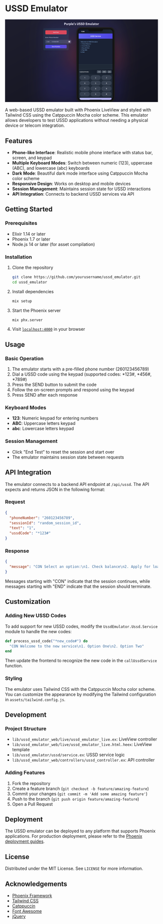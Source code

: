# USSD Emulator

![USSD Emulator Screenshot](screenshots/ussd_emulator.png)

A web-based USSD emulator built with Phoenix LiveView and styled with Tailwind CSS using the Catppuccin Mocha color scheme. This emulator allows developers to test USSD applications without needing a physical device or telecom integration.

## Features

- **Phone-like Interface**: Realistic mobile phone interface with status bar, screen, and keypad
- **Multiple Keyboard Modes**: Switch between numeric (123), uppercase (ABC), and lowercase (abc) keyboards
- **Dark Mode**: Beautiful dark mode interface using Catppuccin Mocha color scheme
- **Responsive Design**: Works on desktop and mobile devices
- **Session Management**: Maintains session state for USSD interactions
- **API Integration**: Connects to backend USSD services via API

## Getting Started

### Prerequisites

- Elixir 1.14 or later
- Phoenix 1.7 or later
- Node.js 14 or later (for asset compilation)

### Installation

1. Clone the repository

   ```bash
   git clone https://github.com/yourusername/ussd_emulator.git
   cd ussd_emulator
   ```

2. Install dependencies

   ```bash
   mix setup
   ```

3. Start the Phoenix server

   ```bash
   mix phx.server
   ```

4. Visit [`localhost:4000`](http://localhost:4000) in your browser

## Usage

### Basic Operation

1. The emulator starts with a pre-filled phone number (260123456789)
2. Dial a USSD code using the keypad (supported codes: \*123#, \*456#, \*789#)
3. Press the SEND button to submit the code
4. Follow the on-screen prompts and respond using the keypad
5. Press SEND after each response

### Keyboard Modes

- **123**: Numeric keypad for entering numbers
- **ABC**: Uppercase letters keypad
- **abc**: Lowercase letters keypad

### Session Management

- Click "End Test" to reset the session and start over
- The emulator maintains session state between requests

## API Integration

The emulator connects to a backend API endpoint at `/api/ussd`. The API expects and returns JSON in the following format:

### Request

```json
{
  "phoneNumber": "260123456789",
  "sessionId": "random_session_id",
  "text": "1",
  "ussdCode": "*123#"
}
```

### Response

```json
{
  "message": "CON Select an option:\n1. Check balance\n2. Apply for loan\n3. Repay loan"
}
```

Messages starting with "CON" indicate that the session continues, while messages starting with "END" indicate that the session should terminate.

## Customization

### Adding New USSD Codes

To add support for new USSD codes, modify the `UssdEmulator.Ussd.Service` module to handle the new codes:

```elixir
def process_ussd_code("*new_code#") do
  "CON Welcome to the new service\n1. Option One\n2. Option Two"
end
```

Then update the frontend to recognize the new code in the `callUssdService` function.

### Styling

The emulator uses Tailwind CSS with the Catppuccin Mocha color scheme. You can customize the appearance by modifying the Tailwind configuration in `assets/tailwind.config.js`.

## Development

### Project Structure

- `lib/ussd_emulator_web/live/ussd_emulator_live.ex`: LiveView controller
- `lib/ussd_emulator_web/live/ussd_emulator_live.html.heex`: LiveView template
- `lib/ussd_emulator/ussd/service.ex`: USSD service logic
- `lib/ussd_emulator_web/controllers/ussd_controller.ex`: API controller

### Adding Features

1. Fork the repository
2. Create a feature branch (`git checkout -b feature/amazing-feature`)
3. Commit your changes (`git commit -m 'Add some amazing feature'`)
4. Push to the branch (`git push origin feature/amazing-feature`)
5. Open a Pull Request

## Deployment

The USSD emulator can be deployed to any platform that supports Phoenix applications. For production deployment, please refer to the [Phoenix deployment guides](https://hexdocs.pm/phoenix/deployment.html).

## License

Distributed under the MIT License. See `LICENSE` for more information.

## Acknowledgements

- [Phoenix Framework](https://www.phoenixframework.org/)
- [Tailwind CSS](https://tailwindcss.com/)
- [Catppuccin](https://github.com/catppuccin/catppuccin)
- [Font Awesome](https://fontawesome.com/)
- [jQuery](https://jquery.com/)
